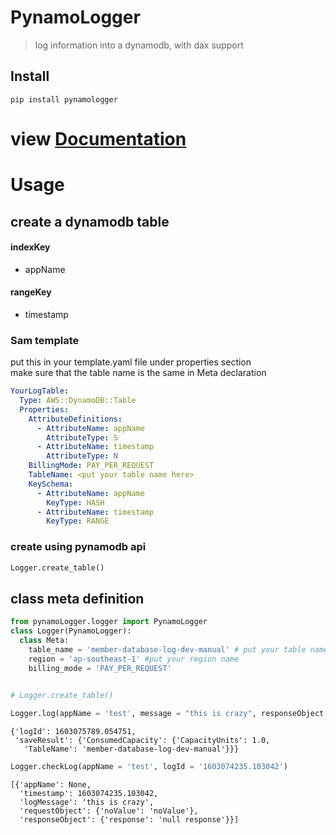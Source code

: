 # PynamoLogger
> log information into a dynamodb, with dax support


## Install

`pip install pynamologger`<br>
# view [Documentation](https://thanakijwanavit.github.io/pynamoLogger/)

# Usage

## create a dynamodb table 
#### indexKey
* appName

#### rangeKey
* timestamp

### Sam template
put this in your template.yaml file under properties section<br>
make sure that the table name is the same in Meta declaration
```yaml
YourLogTable:
  Type: AWS::DynamoDB::Table
  Properties:
    AttributeDefinitions:
      - AttributeName: appName
        AttributeType: S
      - AttributeName: timestamp
        AttributeType: N
    BillingMode: PAY_PER_REQUEST
    TableName: <put your table name here>
    KeySchema:
      - AttributeName: appName
        KeyType: HASH
      - AttributeName: timestamp
        KeyType: RANGE

```
### create using pynamodb api
```python
Logger.create_table()
```

## class meta definition

```python
from pynamoLogger.logger import PynamoLogger
class Logger(PynamoLogger):
  class Meta:
    table_name = 'member-database-log-dev-manual' # put your table name
    region = 'ap-southeast-1' #put your region name
    billing_mode = 'PAY_PER_REQUEST'
    
```

```python
# Logger.create_table()
```

```python
Logger.log(appName = 'test', message = "this is crazy", responseObject = {'response': 'null response'})
```




    {'logId': 1603075789.054751,
     'saveResult': {'ConsumedCapacity': {'CapacityUnits': 1.0,
       'TableName': 'member-database-log-dev-manual'}}}



```python
Logger.checkLog(appName = 'test', logId = '1603074235.103042')
```




    [{'appName': None,
      'timestamp': 1603074235.103042,
      'logMessage': 'this is crazy',
      'requestObject': {'noValue': 'noValue'},
      'responseObject': {'response': 'null response'}}]


